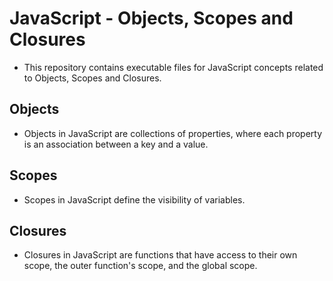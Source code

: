 # JavaScript - Objects, Scopes and Closures
- This repository contains executable files for JavaScript concepts related to Objects, Scopes and Closures.

## Objects
- Objects in JavaScript are collections of properties, where each property is an association between a key and a value.

## Scopes 
- Scopes in JavaScript define the visibility of variables.

## Closures
- Closures in JavaScript are functions that have access to their own scope, the outer function's scope, and the global scope.
